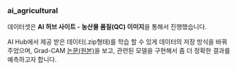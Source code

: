 ### ai_agricultural

데이터셋은 <strong>AI 허브 사이트 - 농산물 품질(QC) 이미지</strong>을 통해서 진행했습니다.

AI Hub에서 제공 받은 데이터(.zip형태)를 학습 할 수 있게 데이터의 저장 방식을 바꿔주었으며, Grad-CAM [논문(원본)](https://arxiv.org/pdf/1610.02391.pdf)을 보고, 관련된 모델을 구현해서 좀 더 정확한 결과를 예측하고자 합니다.


